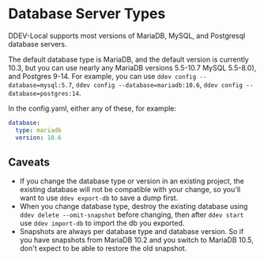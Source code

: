 # Database Server Types

DDEV-Local supports most versions of MariaDB, MySQL, and Postgresql database servers.

The default database type is MariaDB, and the default version is currently 10.3, but you can use nearly any MariaDB versions 5.5-10.7  MySQL 5.5-8.0), and Postgres 9-14. For example, you can use `ddev config --database=mysql:5.7`, `ddev config --database=mariadb:10.6`, `ddev config --database=postgres:14`.

In the config.yaml, either any of these, for example:

```yaml
database: 
  type: mariadb
  version: 10.6
```

## Caveats

* If you change the database type or version in an existing project, the existing database will not be compatible with your change, so you'll want to use `ddev export-db` to save a dump first.
* When you change database type, destroy the existing database using `ddev delete --omit-snapshot` before changing, then after `ddev start` use `ddev import-db` to import the db you exported.
* Snapshots are always per database type and database version. So if you have snapshots from MariaDB 10.2 and you switch to MariaDB 10.5, don't expect to be able to restore the old snapshot.

